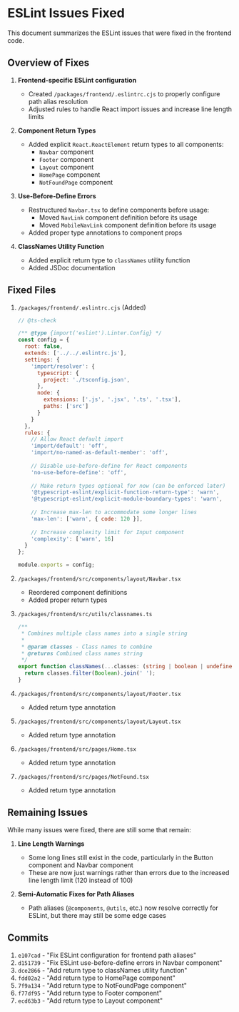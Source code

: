# ESLint Issues Fixed

This document summarizes the ESLint issues that were fixed in the frontend code.

## Overview of Fixes

1. **Frontend-specific ESLint configuration**
   - Created `/packages/frontend/.eslintrc.cjs` to properly configure path alias resolution
   - Adjusted rules to handle React import issues and increase line length limits

2. **Component Return Types**
   - Added explicit `React.ReactElement` return types to all components:
     - `Navbar` component
     - `Footer` component
     - `Layout` component
     - `HomePage` component
     - `NotFoundPage` component

3. **Use-Before-Define Errors**
   - Restructured `Navbar.tsx` to define components before usage:
     - Moved `NavLink` component definition before its usage
     - Moved `MobileNavLink` component definition before its usage
   - Added proper type annotations to component props

4. **ClassNames Utility Function**
   - Added explicit return type to `classNames` utility function
   - Added JSDoc documentation

## Fixed Files

1. `/packages/frontend/.eslintrc.cjs` (Added)
   ```js
   // @ts-check
   
   /** @type {import('eslint').Linter.Config} */
   const config = {
     root: false,
     extends: ['../../.eslintrc.js'],
     settings: {
       'import/resolver': {
         typescript: {
           project: './tsconfig.json',
         },
         node: {
           extensions: ['.js', '.jsx', '.ts', '.tsx'],
           paths: ['src']
         }
       }
     },
     rules: {
       // Allow React default import
       'import/default': 'off',
       'import/no-named-as-default-member': 'off',
       
       // Disable use-before-define for React components
       'no-use-before-define': 'off',
       
       // Make return types optional for now (can be enforced later)
       '@typescript-eslint/explicit-function-return-type': 'warn',
       '@typescript-eslint/explicit-module-boundary-types': 'warn',
       
       // Increase max-len to accommodate some longer lines
       'max-len': ['warn', { code: 120 }],
       
       // Increase complexity limit for Input component
       'complexity': ['warn', 16]
     }
   };
   
   module.exports = config;
   ```

2. `/packages/frontend/src/components/layout/Navbar.tsx`
   - Reordered component definitions 
   - Added proper return types

3. `/packages/frontend/src/utils/classnames.ts`
   ```typescript
   /**
    * Combines multiple class names into a single string
    * 
    * @param classes - Class names to combine
    * @returns Combined class names string
    */
   export function classNames(...classes: (string | boolean | undefined | null)[]): string {
     return classes.filter(Boolean).join(' ');
   }
   ```

4. `/packages/frontend/src/components/layout/Footer.tsx`
   - Added return type annotation

5. `/packages/frontend/src/components/layout/Layout.tsx`
   - Added return type annotation

6. `/packages/frontend/src/pages/Home.tsx`
   - Added return type annotation

7. `/packages/frontend/src/pages/NotFound.tsx`
   - Added return type annotation

## Remaining Issues

While many issues were fixed, there are still some that remain:

1. **Line Length Warnings**
   - Some long lines still exist in the code, particularly in the Button component and Navbar component
   - These are now just warnings rather than errors due to the increased line length limit (120 instead of 100)

2. **Semi-Automatic Fixes for Path Aliases**
   - Path aliases (`@components`, `@utils`, etc.) now resolve correctly for ESLint, but there may still be some edge cases

## Commits

1. `e107cad` - "Fix ESLint configuration for frontend path aliases"
2. `d151739` - "Fix ESLint use-before-define errors in Navbar component" 
3. `dce2866` - "Add return type to classNames utility function"
4. `fdd02a2` - "Add return type to HomePage component"
5. `7f9a134` - "Add return type to NotFoundPage component"
6. `f77df95` - "Add return type to Footer component"
7. `ecd63b3` - "Add return type to Layout component"